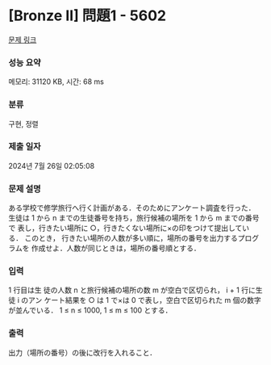 # [Bronze II] 問題1 - 5602 

[문제 링크](https://www.acmicpc.net/problem/5602) 

### 성능 요약

메모리: 31120 KB, 시간: 68 ms

### 분류

구현, 정렬

### 제출 일자

2024년 7월 26일 02:05:08

### 문제 설명

<p>ある学校で修学旅行へ行く計画がある．そのためにアンケート調査を行った． 生徒は 1 から n までの生徒番号を持ち，旅行候補の場所を 1 から m までの番号で 表し，行きたい場所に ○，行きたくない場所に×の印をつけて提出している． このとき， 行きたい場所の人数が多い順に，場所の番号を出力するプログラムを 作成せよ．人数が同じときは，場所の番号順とする．</p>

### 입력 

 <p>1 行目は生 徒の人数 n と旅行候補の場所の数 m が空白で区切られ， i + 1 行に生徒 i のアン ケート結果を ○ は 1 で×は 0 で表し，空白で区切られた m 個の数字が並んでいる． 1 ≤ n ≤ 1000, 1 ≤ m ≤ 100 とする．</p>

### 출력 

 <p>出力（場所の番号）の後に改行を入れること．</p>

